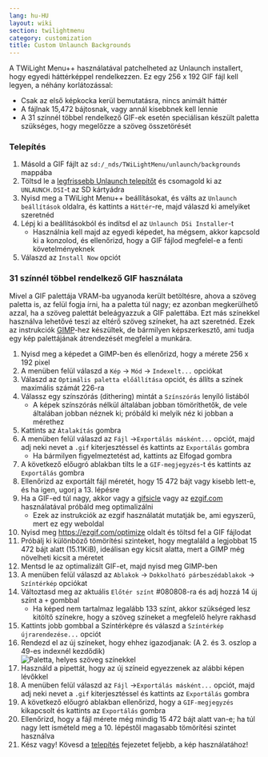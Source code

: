 ```yaml
---
lang: hu-HU
layout: wiki
section: twilightmenu
category: customization
title: Custom Unlaunch Backgrounds
---
```


A TWiLight Menu++ használatával patchelheted az Unlaunch installert, hogy egyedi háttérképpel rendelkezzen. Ez egy 256 x 192 GIF fájl kell legyen, a néhány korlátozással:
- Csak az első képkocka kerül bemutatásra, nincs animált háttér
- A fájlnak 15,472 bájtosnak, vagy annál kisebbnek kell lennie
- A 31 színnél többel rendelkező GIF-ek esetén speciálisan készült paletta szükséges, hogy megelőzze a szöveg összetörését

### Telepítés
1. Másold a GIF fájlt az `sd:/_nds/TWiLightMenu/unlaunch/backgrounds` mappába
1. Töltsd le a [legfrissebb Unlaunch telepítőt](https://problemkaputt.de/unlaunch.zip) és csomagold ki az `UNLAUNCH.DSI`-t az SD kártyádra
1. Nyisd meg a TWiLight Menu++ beállításokat, és válts az `Unlaunch beállítások` oldalra, és kattints a `Háttér`-re, majd válaszd ki amelyiket szeretnéd
1. Lépj ki a beállításokból és indítsd el az `Unlaunch DSi Installer`-t
   - Használnia kell majd az egyedi képedet, ha mégsem, akkor kapcsold ki a konzolod, és ellenőrizd, hogy a GIF fájlod megfelel-e a fenti követelményeknek
1. Válaszd az `Install Now` opciót

### 31 színnél többel rendelkező GIF használata
Mivel a GIF palettája VRAM-ba ugyanoda került betöltésre, ahova a szöveg paletta is, az felül fogja írni, ha a paletta túl nagy; ez azonban megkerülhető azzal, ha a szöveg palettát beleágyazzuk a GIF palettába. Ezt más színekkel használva lehetővé teszi az eltérő szöveg színeket, ha azt szeretnéd. Ezek az instrukciók [GIMP](https://gimp.org)-hez készültek, de bármilyen képszerkesztő, ami tudja egy kép palettájának átrendezését megfelel a munkára.
1. Nyisd meg a képedet a GIMP-ben és ellenőrizd, hogy a mérete 256 x 192 pixel
1. A menüben felül válaszd a `Kép` -> `Mód` -> `Indexelt...` opciókat
1. Válaszd az `Optimális paletta előállítása` opciót, és állíts a színek maximális számát 226-ra
1. Válassz egy színszórás (dithering) mintát a `Színszórás` lenyíló listából
   - A képek színszórás nélkül általában jobban tömöríthetők, de vele általában jobban néznek ki; próbáld ki melyik néz ki jobban a mérethez
1. Kattints az `Átalakítás` gombra
1. A menüben felül válaszd az `Fájl` ->`Exportálás másként...` opciót, majd adj neki nevet a `.gif` kiterjesztéssel és kattints az `Exportálás` gombra
   - Ha bármilyen figyelmeztetést ad, kattints az Elfogad gombra
1. A következő előugró ablakban tilts le a `GIF-megjegyzés`-t és kattints az `Exportálás` gombra
1. Ellenőrizd az exportált fájl méretét, hogy 15 472 bájt vagy kisebb lett-e, és ha igen, ugorj a 13. lépésre
1. Ha a GIF-ed túl nagy, akkor vagy a [gifsicle](http://www.lcdf.org/gifsicle/) vagy az [ezgif.com](https://ezgif.com/optimize) használatával próbáld meg optimalizálni
   - Ezek az instrukciók az ezgif használatát mutatják be, ami egyszerű, mert ez egy weboldal
1. Nyisd meg https://ezgif.com/optimize oldalt és töltsd fel a GIF fájlodat
1. Próbálj ki különböző tömörítési szinteket, hogy megtaláld a legjobbat 15 472 bájt alatt (15.11KiB), ideálisan egy kicsit alatta, mert a GIMP még növelheti kicsit a méretet
1. Mentsd le az optimalizált GIF-et, majd nyisd meg GIMP-ben
1. A menüben felül válaszd az `Ablakok` -> `Dokkolható párbeszédablakok` -> `Színtérkép` opciókat
1. Változtasd meg az aktuális `Előtér színt` #080808-ra és adj hozzá 14 új színt a `+` gombbal
    - Ha képed nem tartalmaz legalább 133 színt, akkor szükséged lesz kitöltő színekre, hogy a szöveg színeket a megfelelő helyre rakhasd
1. Kattints jobb gombbal a Színtérképre és válaszd a `Színtérkép újrarendezése...` opciót
1. Rendezd el az új színeket, hogy ehhez igazodjanak: (A 2. és 3. oszlop a 49-es indexnél kezdődik)<br> ![Paletta, helyes szöveg színekkel](https://cdn.discordapp.com/attachments/614278143527878658/770777177904906240/unlaunch-palette.png)
1. Használd a pipettát, hogy az új színeid egyezzenek az alábbi képen lévőkkel
1. A menüben felül válaszd az `Fájl` ->`Exportálás másként...` opciót, majd adj neki nevet a `.gif` kiterjesztéssel és kattints az `Exportálás` gombra
1. A következő előugró ablakban ellenőrizd, hogy a `GIF-megjegyzés` kikapcsolt és kattints az `Exportálás` gombra
1. Ellenőrizd, hogy a fájl mérete még mindig 15 472 bájt alatt van-e; ha túl nagy lett ismételd meg a 10. lépéstől magasabb tömörítési szintet használva
1. Kész vagy! Kövesd a [telepítés](#installing) fejezetet feljebb, a kép használatához!
